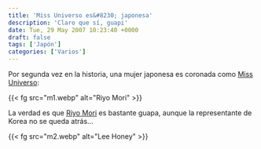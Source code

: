 ```yaml
---
title: 'Miss Universo es&#8230; japonesa'
description: 'Claro que sí, guapi'
date: Tue, 29 May 2007 10:23:40 +0000
draft: false
tags: ['Japón']
categories: ['Varios']
---
```


Por segunda vez en la historia, una mujer japonesa es coronada como [Miss Universo](http://es.wikipedia.org/wiki/Miss_Universo_2007):

{{< fg src="m1.webp" alt="Riyo Mori" >}}

La verdad es que [Riyo Mori](http://en.wikipedia.org/wiki/Riyo_Mori) es bastante guapa, aunque la representante de Korea no se queda atrás...

{{< fg src="m2.webp" alt="Lee Honey" >}}